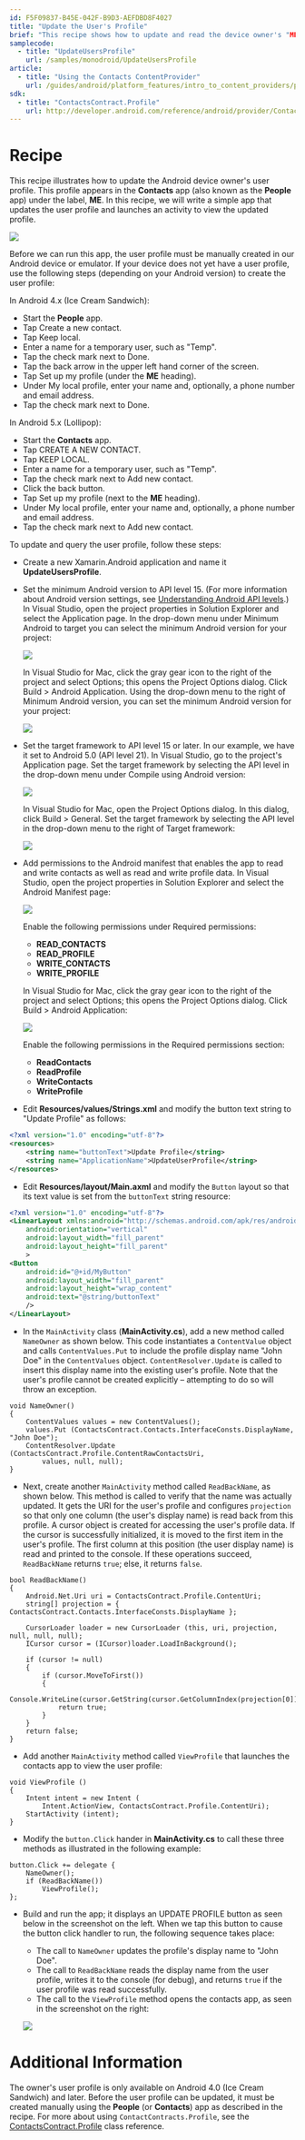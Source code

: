 ```yaml
---
id: F5F09837-B45E-042F-B9D3-AEFDBD8F4027
title: "Update the User's Profile"
brief: "This recipe shows how to update and read the device owner's "ME" user profile in Android, as well as how to navigate to the profile in the Contacts application."
samplecode:
  - title: "UpdateUsersProfile" 
    url: /samples/monodroid/UpdateUsersProfile
article:
  - title: "Using the Contacts ContentProvider" 
    url: /guides/android/platform_features/intro_to_content_providers/part_2_-_using_the_contacts_contentprovier/
sdk:
  - title: "ContactsContract.Profile" 
    url: http://developer.android.com/reference/android/provider/ContactsContract.Profile.html
---
```


<a name="Recipe" class="injected"></a>

# Recipe

This recipe illustrates how to update the Android device owner's user 
profile. This profile appears in the **Contacts** app (also known as 
the **People** app) under the label, **ME**. In this recipe, we will 
write a simple app that updates the user profile and launches an 
activity to view the updated profile. 

![](Images/example-screen.png)

Before we can run this app, the user profile must be manually created 
in our Android device or emulator. If your device does not yet have a 
user profile, use the following steps (depending on your Android 
version) to create the user profile: 

In Android 4.x (Ice Cream Sandwich): 

- Start the **People** app. 
- Tap <span class="uiitem">Create a new contact</span>.
- Tap <span class="uiitem">Keep local</span>.
- Enter a name for a temporary user, such as "Temp".
- Tap the check mark next to <span class="uiitem">Done</span>. 
- Tap the back arrow in the upper left hand corner of the screen.
- Tap <span class="uiitem">Set up my profile</span> (under the
  **ME** heading).
- Under <span class="uiitem">My local profile</span>, enter your 
  name and, optionally, a phone 
  number and email address.
- Tap the check mark next to <span class="uiitem">Done</span>.

In Android 5.x (Lollipop):

- Start the **Contacts** app. 
- Tap <span class="uiitem">CREATE A NEW CONTACT</span>.
- Tap <span class="uiitem">KEEP LOCAL</span>.
- Enter a name for a temporary user, such as "Temp".
- Tap the check mark next to <span class="uiitem">Add new contact</span>. 
- Click the back button.
- Tap <span class="uiitem">Set up my profile</span> (next to the
  **ME** heading).
- Under <span class="uiitem">My local profile</span>, enter your 
  name and, optionally, a phone 
  number and email address.
- Tap the check mark next to <span class="uiitem">Add new contact</span>.


To update and query the user profile, follow these steps:

-   Create a new Xamarin.Android application and name it 
    **UpdateUsersProfile**. 

-   Set the minimum Android version to API level 15. 
    (For more information about Android version settings, see
    [Understanding Android API levels](/guides/android/application_fundamentals/understanding_android_api_levels/).)
    In Visual Studio, open the project properties in
    <span class="uiitem">Solution Explorer</span> and select the <span 
    class="uiitem">Application</span> page. In the drop-down menu under 
    <span class="uiitem">Minimum Android to target</span> you can 
    select the minimum Android version for your project: 

    ![](Images/vs-minimum.png)

    In Visual Studio for Mac, click the gray gear icon to the right of the 
    project and select <span class="uiitem">Options</span>; this opens 
    the <span class="uiitem">Project Options</span> dialog. Click <span 
    class="uiitem">Build > Android Application</span>. Using the 
    drop-down menu to the right of <span class="uiitem">Minimum Android 
    version</span>, you can set the minimum Android version for your
    project:

    ![](Images/xs-minimum.png)


-   Set the target framework to API level 15 or 
    later. In our example, we have it set to Android 5.0 (API level 
    21). In Visual Studio, go to the project's <span 
    class="uiitem">Application</span> page. Set the target framework by 
    selecting the API level in the drop-down menu under <span 
    class="uiitem">Compile using Android version</span>:

    ![](Images/vs-target.png)

    In Visual Studio for Mac, open the <span class="uiitem">Project 
    Options</span> dialog. In this dialog, click <span 
    class="uiitem">Build > General</span>. Set the target framework by 
    selecting the API level in the drop-down menu to the right of <span 
    class="uiitem">Target framework</span>:

    ![](Images/xs-target.png)


-   Add permissions to the Android manifest that enables the app to 
    read and write contacts as well as read and write profile data. 
    In Visual Studio, open the project properties in <span 
    class="uiitem">Solution Explorer</span> and select the <span 
    class="uiitem">Android Manifest</span> page: 

    ![](Images/vs-manifest.png)

    Enable the following permissions under <span 
    class="uiitem">Required permissions</span>: 

    -  **READ_CONTACTS**
    -  **READ_PROFILE**
    -  **WRITE_CONTACTS**
    -  **WRITE_PROFILE**

    In Visual Studio for Mac, click the gray gear icon to the right of the 
    project and select <span class="uiitem">Options</span>; this opens 
    the <span class="uiitem">Project Options</span> dialog. Click <span 
    class="uiitem">Build > Android Application</span>: 

    ![](Images/xs-manifest.png)

    Enable the following permissions in the <span 
    class="uiitem">Required permissions</span> section: 

    -  **ReadContacts**
    -  **ReadProfile**
    -  **WriteContacts**
    -  **WriteProfile**


-   Edit **Resources/values/Strings.xml** and modify the button text
    string to "Update Profile" as follows:

```xml
<?xml version="1.0" encoding="utf-8"?>
<resources>
    <string name="buttonText">Update Profile</string>
    <string name="ApplicationName">UpdateUserProfile</string>
</resources>
```

-   Edit **Resources/layout/Main.axml** and modify the `Button` layout 
    so that its text value is set from the `buttonText` string resource:

```xml
<?xml version="1.0" encoding="utf-8"?>
<LinearLayout xmlns:android="http://schemas.android.com/apk/res/android"
    android:orientation="vertical"
    android:layout_width="fill_parent"
    android:layout_height="fill_parent"
    >
<Button
    android:id="@+id/MyButton"
    android:layout_width="fill_parent"
    android:layout_height="wrap_content"
    android:text="@string/buttonText"
    />
</LinearLayout>
```

-   In the `MainActivity` class (**MainActivity.cs**), add a new method 
    called `NameOwner` as shown below. This code instantiates 
    a `ContentValue` object and calls `ContentValues.Put` to include 
    the profile display name "John Doe" in the `ContentValues` object. 
    `ContentResolver.Update` is called to insert this display name into 
    the existing user's profile. Note that the user's profile cannot be 
    created explicitly &ndash; attempting to do so will throw an 
    exception. 

```
void NameOwner()
{
    ContentValues values = new ContentValues();
    values.Put (ContactsContract.Contacts.InterfaceConsts.DisplayName, "John Doe");
    ContentResolver.Update (ContactsContract.Profile.ContentRawContactsUri, 
        values, null, null);
}

```

-   Next, create another `MainActivity` method called `ReadBackName`, 
    as shown below. This method is called to verify that the name was 
    actually updated. It gets the URI for the user's profile and 
    configures `projection` so that only one column (the user's display 
    name) is read back from this profile. A cursor object is created 
    for accessing the user's profile data. If the cursor is 
    successfully initialized, it is moved to the first item in the 
    user's profile. The first column at this position (the user display 
    name) is read and printed to the console. If these operations 
    succeed, `ReadBackName` returns `true`; else, it returns `false`. 

```
bool ReadBackName()
{
    Android.Net.Uri uri = ContactsContract.Profile.ContentUri;
    string[] projection = { ContactsContract.Contacts.InterfaceConsts.DisplayName };

    CursorLoader loader = new CursorLoader (this, uri, projection, null, null, null);
    ICursor cursor = (ICursor)loader.LoadInBackground();

    if (cursor != null)
    {
        if (cursor.MoveToFirst())
        {
            Console.WriteLine(cursor.GetString(cursor.GetColumnIndex(projection[0])));
            return true;
        }
    }
    return false;
}
```

-   Add another `MainActivity` method called `ViewProfile` that 
    launches the contacts app to view the user profile: 

```
void ViewProfile ()
{
    Intent intent = new Intent (
        Intent.ActionView, ContactsContract.Profile.ContentUri);
    StartActivity (intent);
}

```

-   Modify the `button.Click` hander in **MainActivity.cs** to call these
    three methods as illustrated in the following example: 

```
button.Click += delegate {
    NameOwner();
    if (ReadBackName())
        ViewProfile();
};
```

-   Build and run the app; it displays an <span class="uiitem">UPDATE 
    PROFILE</span> button as seen below in the screenshot on the left. When 
    we tap this button to cause the button click handler to run, the 
    following sequence takes place: 
    -   The call to `NameOwner` updates the profile's display 
        name to "John Doe". 
    -   The call to `ReadBackName` reads the display name from
        the user profile, writes it to the console (for debug), and 
        returns `true` if the user profile was read successfully.
    -   The call to the `ViewProfile` method opens the contacts app, 
        as seen in the screenshot on the right:

    ![](Images/update-users-profile.png)

<a name="Additional_Information" class="injected"></a>

# Additional Information

The owner's user profile is only available on Android 4.0 (Ice Cream 
Sandwich) and later. Before the user profile can be updated, it must be 
created manually using the **People** (or **Contacts**) app as 
described in the recipe. For more about using
`ContactContracts.Profile`, see the 
[ContactsContract.Profile](http://developer.android.com/reference/android/provider/ContactsContract.Profile.html) 
class reference. 

